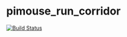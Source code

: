 # pimouse_run_corridor

[![Build Status](https://travis-ci.org/nnabeyang/pimouse_run_corridor.svg?branch=master)](https://travis-ci.org/nnabeyang/pimouse_run_corridor)
